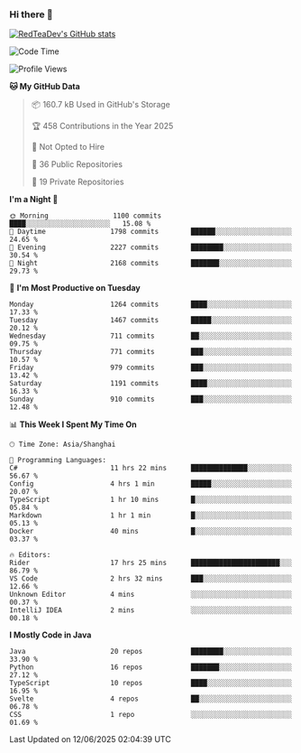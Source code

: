 ### Hi there 👋

<!--
**RedTeaDev/RedTeaDev** is a ✨ _special_ ✨ repository because its `README.md` (this file) appears on your GitHub profile.

Here are some ideas to get you started:

- 🔭 I’m currently working on ...
- 🌱 I’m currently learning ...
- 👯 I’m looking to collaborate on ...
- 🤔 I’m looking for help with ...
- 💬 Ask me about ...
- 📫 How to reach me: ...
- 😄 Pronouns: ...
- ⚡ Fun fact: ...
-->

<!--
[![wakatime](https://wakatime.com/badge/user/6b101ed0-04c0-4490-9283-eb61f2efff96.svg)](https://wakatime.com/@6b101ed0-04c0-4490-9283-eb61f2efff96)
!-->

[![RedTeaDev's GitHub stats](https://github-readme-stats.vercel.app/api?username=RedTeaDev\&include_all_commits=true)](https://github.com/anuraghazra/github-readme-stats)
<!--
[![willianrod's wakatime stats](https://github-readme-stats.vercel.app/api/wakatime?username=RedTeaDev)](https://github.com/anuraghazra/github-readme-stats)
!-->
<!--START_SECTION:waka-->
![Code Time](http://img.shields.io/badge/Code%20Time-3%2C286%20hrs%2011%20mins-blue)

![Profile Views](http://img.shields.io/badge/Profile%20Views-1-blue)

**🐱 My GitHub Data** 

> 📦 160.7 kB Used in GitHub's Storage 
 > 
> 🏆 458 Contributions in the Year 2025
 > 
> 🚫 Not Opted to Hire
 > 
> 📜 36 Public Repositories 
 > 
> 🔑 19 Private Repositories 
 > 
**I'm a Night 🦉** 

```text
🌞 Morning                1100 commits        ████░░░░░░░░░░░░░░░░░░░░░   15.08 % 
🌆 Daytime                1798 commits        ██████░░░░░░░░░░░░░░░░░░░   24.65 % 
🌃 Evening                2227 commits        ████████░░░░░░░░░░░░░░░░░   30.54 % 
🌙 Night                  2168 commits        ███████░░░░░░░░░░░░░░░░░░   29.73 % 
```
📅 **I'm Most Productive on Tuesday** 

```text
Monday                   1264 commits        ████░░░░░░░░░░░░░░░░░░░░░   17.33 % 
Tuesday                  1467 commits        █████░░░░░░░░░░░░░░░░░░░░   20.12 % 
Wednesday                711 commits         ██░░░░░░░░░░░░░░░░░░░░░░░   09.75 % 
Thursday                 771 commits         ███░░░░░░░░░░░░░░░░░░░░░░   10.57 % 
Friday                   979 commits         ███░░░░░░░░░░░░░░░░░░░░░░   13.42 % 
Saturday                 1191 commits        ████░░░░░░░░░░░░░░░░░░░░░   16.33 % 
Sunday                   910 commits         ███░░░░░░░░░░░░░░░░░░░░░░   12.48 % 
```


📊 **This Week I Spent My Time On** 

```text
🕑︎ Time Zone: Asia/Shanghai

💬 Programming Languages: 
C#                       11 hrs 22 mins      ██████████████░░░░░░░░░░░   56.67 % 
Config                   4 hrs 1 min         █████░░░░░░░░░░░░░░░░░░░░   20.07 % 
TypeScript               1 hr 10 mins        █░░░░░░░░░░░░░░░░░░░░░░░░   05.84 % 
Markdown                 1 hr 1 min          █░░░░░░░░░░░░░░░░░░░░░░░░   05.13 % 
Docker                   40 mins             █░░░░░░░░░░░░░░░░░░░░░░░░   03.37 % 

🔥 Editors: 
Rider                    17 hrs 25 mins      ██████████████████████░░░   86.79 % 
VS Code                  2 hrs 32 mins       ███░░░░░░░░░░░░░░░░░░░░░░   12.66 % 
Unknown Editor           4 mins              ░░░░░░░░░░░░░░░░░░░░░░░░░   00.37 % 
IntelliJ IDEA            2 mins              ░░░░░░░░░░░░░░░░░░░░░░░░░   00.18 % 
```

**I Mostly Code in Java** 

```text
Java                     20 repos            ████████░░░░░░░░░░░░░░░░░   33.90 % 
Python                   16 repos            ███████░░░░░░░░░░░░░░░░░░   27.12 % 
TypeScript               10 repos            ████░░░░░░░░░░░░░░░░░░░░░   16.95 % 
Svelte                   4 repos             ██░░░░░░░░░░░░░░░░░░░░░░░   06.78 % 
CSS                      1 repo              ░░░░░░░░░░░░░░░░░░░░░░░░░   01.69 % 
```




 Last Updated on 12/06/2025 02:04:39 UTC
<!--END_SECTION:waka-->


